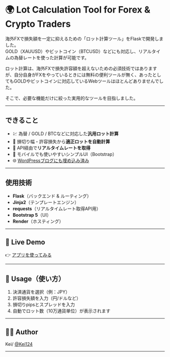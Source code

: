 # 🌍 Lot Calculation Tool for Forex & Crypto Traders

海外FXで損失額を一定に抑えるための「ロット計算ツール」をFlaskで開発しました。  
GOLD（XAUUSD）やビットコイン（BTCUSD）などにも対応し、リアルタイムの為替レートを使った計算が可能です。

ロット計算は、海外FXで損失許容額を超えないための必須技術ではありますが、自分自身がFXをやっているときには無料の便利ツールが無く、あったとしてもGOLDやビットコインに対応しているWebツールはほとんどありませんでした。

そこで、必要な機能だけに絞った実用的なツールを目指しました。

---

## できること

- 💹 為替 / GOLD / BTCなどに対応した**汎用ロット計算**
- 💸 損切り幅・許容損失から**適正ロットを自動計算**
- 🔄 API経由で**リアルタイムレートを取得**
- 📱 モバイルでも使いやすいシンプルUI（Bootstrap）
- 🌐 [WordPressブログにも埋め込み済み](https://fx-lite.net/lot-calc-tool/)

---

## 使用技術

- **Flask**（バックエンド & ルーティング）
- **Jinja2**（テンプレートエンジン）
- **requests**（リアルタイムレート取得API用）
- **Bootstrap 5**（UI）
- **Render**（ホスティング）

---

## 🚀 Live Demo

👉 [アプリを使ってみる](https://fx-lite.net/lot-calc-tool/)

---

## 📌 Usage（使い方）

1. 決済通貨を選択（例：JPY）
2. 許容損失額を入力（円/ドルなど）
3. 損切りpipsとスプレッドを入力
4. 自動でロット数（10万通貨単位）が表示されます

---

## 🧑‍💻 Author

Kei/ [@Kei124](https://github.com/Keidai124)

---

